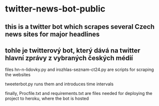 # twitter-news-bot-public


## this is a twitter bot which scrapes several Czech news sites for major headlines

## tohle je twitterový bot, který dává na twitter hlavní zprávy z vybraných českých médií

files hn-n-lidovky.py and irozhlas-seznam-ct24.py are scripts for scraping the websites

tweeterbot.py runs them and introduces time intervals

finally, Procfile.txt and requirements.txt are files needed for deploying the project to heroku, where the bot is hosted
